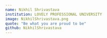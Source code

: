 ```yaml
---
name: Nikhil Shrivastava
institution: LOVELY PROFESSIONAL UNIVERSITY
image: NikhilShrivastava.png
quote: "Be what you are proud to be"
github: NikhilShrivastava
---
```

